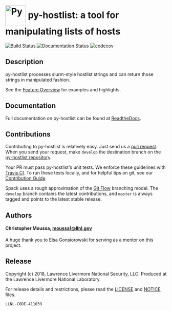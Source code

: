 # <img src="https://openclipart.org/download/284280/publicdomainq-0008487gctues.svg" width="64" valign="middle" alt="Py"/> py-hostlist: a tool for manipulating lists of hosts

[![Build Status](https://travis-ci.org/LLNL/py-hostlist.svg?branch=master)](https://travis-ci.org/LLNL/py-hostlist)
[![Documentation Status](https://readthedocs.org/projects/py-hostlist/badge/?version=latest)](https://py-hostlist.readthedocs.io/en/latest/?badge=latest)
[![codecov](https://codecov.io/gh/LLNL/py-hostlist/branch/master/graph/badge.svg)](https://codecov.io/gh/LLNL/py-hostlist)

## Description

py-hostlist processes slurm-style hostlist strings and can return those strings in manipulated fashion. 

See the [Feature Overview](https://py-hostlist.readthedocs.io/en/latest/features.html) for examples and highlights.

## Documentation

Full documentation on py-hostlist can be found at [ReadtheDocs](https://py-hostlist.readthedocs.io/en/latest/index.html#).

## Contributions

Contributing to py-hostlist is relatively easy. Just send us a
[pull request](https://help.github.com/articles/using-pull-requests/). When you send your request, make ``develop`` the destination branch on the [py-hostlist repository](https://github.com/LLNL/py-hostlist).

Your PR must pass py-hostlist's unit tests. We enforce these guidelines with [Travis CI](https://travis-ci.org/LLNL/py-hostlist). To run these tests locally, and for helpful tips on git, see our [Contribution Guide](https://py-hostlist.readthedocs.io/en/latest/contribution_guide.html).

Spack uses a rough approximation of the [Git Flow](http://nvie.com/posts/a-successful-git-branching-model/) branching model. The ``develop`` branch contains the latest contributions, and ``master`` is always tagged and points to the latest stable release.

## Authors

#### Christopher Moussa, moussa1@llnl.gov

A huge thank you to Elsa Gonsiorowski for serving as a mentor on this project. 

## Release

Copyright (c) 2018, Lawrence Livermore National Security, LLC.
Produced at the Lawrence Livermore National Laboratory.

For release details and restrictions, please read the [LICENSE](https://github.com/LLNL/py-hostlist/blob/master/LICENSE) and [NOTICE](https://github.com/LLNL/py-hostlist/blob/master/NOTICE) files.

`LLNL-CODE-411039`